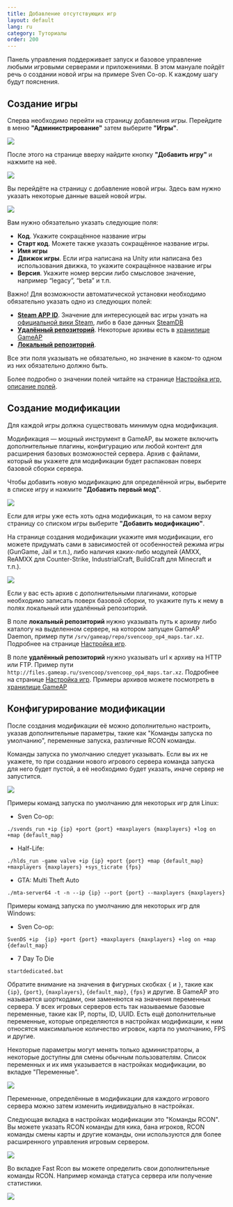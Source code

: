 ```yaml
---
title: Добавление отсутствующих игр
layout: default
lang: ru
category: Туториалы
order: 200
---
```


Панель управления поддерживает запуск и базовое управление любыми игровыми серверами и приложениями. 
В этом мануале пойдёт речь о создании новой игры на примере Sven Co-op. К каждому шагу будут пояснения.

## Создание игры

Сперва необходимо перейти на страницу добавления игры. Перейдите в меню **"Администрирование"** затем выберите 
**"Игры"**.

![](/images/tutorial_additional_games/game_menu_ru.png)

После этого на странице вверху найдите кнопку **"Добавить игру"** и нажмите на неё.

![](/images/tutorial_additional_games/add_game_menu_ru.png)

Вы перейдёте на страницу с добавление новой игры. Здесь вам нужно указать некоторые данные вашей новой игры.

![](/images/tutorial_additional_games/example_add_svencoop_ru.png)

Вам нужно обязательно указать следующие поля:
* **Код**. Укажите сокращённое название игры
* **Старт код**. Можете также указать сокращённое название игры.
* **Имя игры**
* **Движок игры**. Если игра написана на Unity или написана без использования движка, то укажите сокращённое
название игры
* **Версия**. Укажите номер версии либо смысловое значение, например “legacy”, “beta” и т.п.

Важно! Для возможности автоматической установки необходимо обязательно указать одно из следующих полей: 
* [**Steam APP ID**](/ru/gameap_configure/games.html#steam-app-set-config). Значение для интересующей вас игры узнать на 
[официальной вики Steam](https://developer.valvesoftware.com/wiki/Dedicated_Servers_List), либо в базе данных 
[SteamDB](https://steamdb.info/)
* [**Удалённый репозиторий**](/ru/gameap_configure/games.html#удалённый-репозиторий). Некоторые архивы есть в [хранилище GameAP](http://files.gameap.ru/)
* [**Локальный репозиторий**](/ru/gameap_configure/games.html#локальный-репозиторий).

Все эти поля указывать не обязательно, но значение в каком-то одном из них обязательно должно быть.

Более подробно о значении полей читайте на странице [Настройка игр, описание полей](/ru/gameap_configure/games.html#описание-полей).

## Создание модификации

Для каждой игры должна существовать минимум одна модификация. 

Модификация — мощный инструмент в GameAP, вы можете включить дополнительные плагины, конфигурацию или любой контент для 
расширения базовых возможностей сервера. Архив с файлами, который вы укажете для модификации будет распакован поверх 
базовой сборки сервера.

Чтобы добавить новую модификацию для определённой игры, выберите в списке игру и нажмите **"Добавить первый мод"**.

![](/images/tutorial_additional_games/example_menu_add_mod_svencoop_ru.png)

Если для игры уже есть хоть одна модификация, то на самом верху страницу со списком игры выберите 
**"Добавить модификацию"**.

На странице создания модификации укажите имя модификации, его можете придумать сами в зависимостей от особенностей
режима игры (GunGame, Jail и т.п.), либо наличия каких-либо модулей (AMXX, ReAMXX для Counter-Strike,
 IndustrialCraft, BuildCraft для Minecraft и т.п.).
 
![](/images/tutorial_additional_games/example_add_svencoop_mod_ru.png)

Если у вас есть архив с дополнительными плагинами, которые необходимо записать поверх базовой сборки, то укажите путь к
нему в полях локальный или удалённый репозиторий. 

В поле **локальный репозиторий** нужно указывать путь к архиву либо каталогу на выделенном сервере, 
на котором запущен GameAP Daemon, пример пути `/srv/gameap/repo/svencoop_op4_maps.tar.xz`. 
Подробнее на странице [Настройка игр](/ru/gameap_configure/games.html#локальный-репозиторий-1).

В поле **удалённый репозиторий** нужно указывать url к архиву на HTTP или FTP. 
Пример пути `http://files.gameap.ru/svencoop/svencoop_op4_maps.tar.xz`.
Подробнее на странице [Настройка игр](/ru/gameap_configure/games.html#удалённый-репозиторий-1). 
Примеры архивов можете посмотреть в [хранилище GameAP](http://files.gameap.ru/)

## Конфигурирование модификации

После создания модификации её можно дополнительно настроить, указав дополнительные параметры, такие как 
"Команды запуска по умолчанию", переменные запуска, различные RCON команды.

Команды запуска по умолчанию следует указывать. Если вы их не укажете, то при создании нового игрового сервера команда
запуска для него будет пустой, а её необходимо будет указать, иначе сервер не запустится.

![](/images/tutorial_additional_games/game_mods_edit_basic_ru.png)

Примеры команд запуска по умолчанию для некоторых игр для Linux:
* Sven Co-op: 
```shell
./svends_run +ip {ip} +port {port} +maxplayers {maxplayers} +log on +map {default_map}
```
* Half-Life:
```shell
./hlds_run -game valve +ip {ip} +port {port} +map {default_map} +maxplayers {maxplayers} +sys_ticrate {fps}
```

* GTA: Multi Theft Auto
```shell
./mta-server64 -t -n --ip {ip} --port {port} --maxplayers {maxplayers}
```

Примеры команд запуска по умолчанию для некоторых игр для Windows:

* Sven Co-op:
```shell 
SvenDS +ip  {ip} +port {port} +maxplayers {maxplayers} +log on +map {default_map}
```

* 7 Day To Die
```shell
startdedicated.bat
```

Обратите внимание на значения в фигурных скобках `{` и `}`, такие как `{ip}`, `{port}`, `{maxplayers}`, `{default_map}`,
`{fps}` и другие. В GameAP это называется шорткодами, они заменяются на значения переменных сервера.
У всех игровых серверов есть так называемые базовые переменные, такие как IP, порты, ID, UUID. Есть ещё дополнительные
переменные, которые определяются в настройках модификации, к ним относятся максимальное количество игровок, карта по 
умолчанию, FPS и другие.

Некоторые параметры могут менять только администраторы, а некоторые доступны для смены обычным пользователям. 
Список переменных и их имя указывается в настройках модификации, во вкладке "Переменные".

![](/images/tutorial_additional_games/game_mods_edit_vars_ru.png)

Переменные, определённые в модификации для каждого игрового сервера можно затем изменить индивидуально в настройках.

Следующая вкладка в настройках модификации это "Команды RCON". Вы можете указать RCON команды для кика, бана игроков, 
RCON команды смены карты и другие команды, они используются для более расширенного управления игровым сервером.

![](/images/tutorial_additional_games/game_mods_edit_commands_ru.png)

Во вкладке Fast Rcon вы можете определить свои дополнительные команды RCON. Например команда статуса сервера или 
получение статистики.

![](/images/tutorial_additional_games/game_mods_edit_fast_rcon_ru.png)